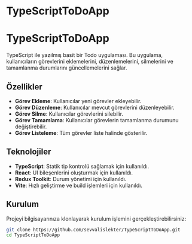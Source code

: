 # TypeScriptToDoApp
# TypeScriptToDoApp

TypeScript ile yazılmış basit bir Todo uygulaması. Bu uygulama, kullanıcıların görevlerini eklemelerini, düzenlemelerini, silmelerini ve tamamlanma durumlarını güncellemelerini sağlar.

## Özellikler

- **Görev Ekleme**: Kullanıcılar yeni görevler ekleyebilir.
- **Görev Düzenleme**: Kullanıcılar mevcut görevlerini düzenleyebilir.
- **Görev Silme**: Kullanıcılar görevlerini silebilir.
- **Görev Tamamlama**: Kullanıcılar görevlerin tamamlanma durumunu değiştirebilir.
- **Görev Listeleme**: Tüm görevler liste halinde gösterilir.

## Teknolojiler

- **TypeScript**: Statik tip kontrolü sağlamak için kullanıldı.
- **React**: UI bileşenlerini oluşturmak için kullanıldı.
- **Redux Toolkit**: Durum yönetimi için kullanıldı.
- **Vite**: Hızlı geliştirme ve build işlemleri için kullanıldı.

## Kurulum

Projeyi bilgisayarınıza klonlayarak kurulum işlemini gerçekleştirebilirsiniz:

```bash
git clone https://github.com/sevvalislekter/TypeScriptToDoApp.git
cd TypeScriptToDoApp
